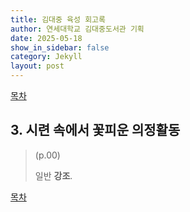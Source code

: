 ```yaml
---
title: 김대중 육성 회고록
author: 연세대학교 김대중도서관 기획
date: 2025-05-18
show_in_sidebar: false
category: Jekyll
layout: post
---
```


[목차](./2025-05-18-book-001-000) 

## 3. 시련 속에서 꽃피운 의정활동  

> (p.00)  
>   
> 일반 **강조**.


[목차](./2025-05-18-book-001-000) 
